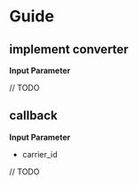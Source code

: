 # Guide

## implement converter

**Input Parameter**

// TODO


## callback

**Input Parameter**

* carrier_id

// TODO

